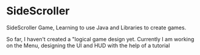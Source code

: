 SideScroller
============

SideScroller Game, Learning to use Java and Libraries to create games. 


So far, I haven't created a "logical game design yet. Currently I am working on the Menu, designing the UI and HUD with the help of a tutorial
